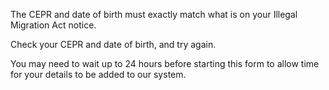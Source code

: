 The CEPR and date of birth must exactly match what is on your Illegal Migration Act notice.

Check your CEPR and date of birth, and try again.

You may need to wait up to 24 hours before starting this form to allow time for your details to be added to our system.
